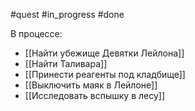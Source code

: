 #quest #in_progress #done

В процессе:

- [[Найти убежище Девятки Лейлона]]
- [[Найти Таливара]]
- [[Принести реагенты под кладбище]]
- [[Выключить маяк в Лейлоне]]
- [[Исследовать вспышку в лесу]]
